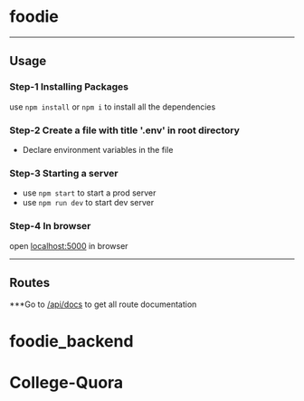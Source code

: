 # foodie
----
## Usage

### Step-1 Installing Packages
use ```npm install``` or ```npm i``` to install all the dependencies

### Step-2 Create a file with title '.env' in root directory
* Declare environment variables in the file

### Step-3 Starting a server

* use ```npm start``` to start a prod server
* use ```npm run dev``` to start dev server

### Step-4 In browser
open [localhost:5000](http://localhost:5000/) in browser

----
## Routes
***Go to [/api/docs](http://localhost:5000/api/docs/) to get all route documentation
# foodie_backend
# College-Quora
